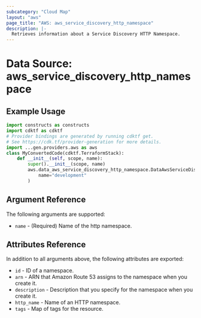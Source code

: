 ```yaml
---
subcategory: "Cloud Map"
layout: "aws"
page_title: "AWS: aws_service_discovery_http_namespace"
description: |-
  Retrieves information about a Service Discovery HTTP Namespace.
---
```


# Data Source: aws_service_discovery_http_namespace

## Example Usage

```python
import constructs as constructs
import cdktf as cdktf
# Provider bindings are generated by running cdktf get.
# See https://cdk.tf/provider-generation for more details.
import ...gen.providers.aws as aws
class MyConvertedCode(cdktf.TerraformStack):
    def __init__(self, scope, name):
        super().__init__(scope, name)
        aws.data_aws_service_discovery_http_namespace.DataAwsServiceDiscoveryHttpNamespace(self, "example",
            name="development"
        )
```

## Argument Reference

The following arguments are supported:

* `name` - (Required) Name of the http namespace.

## Attributes Reference

In addition to all arguments above, the following attributes are exported:

* `id` - ID of a namespace.
* `arn` - ARN that Amazon Route 53 assigns to the namespace when you create it.
* `description` - Description that you specify for the namespace when you create it.
* `http_name` - Name of an HTTP namespace.
* `tags` - Map of tags for the resource.

<!-- cache-key: cdktf-0.17.0-pre.15 input-790bd4f78d427b779082fc029dda5b03c57cf7eff901bc4cf7c02b2e1e5157df -->